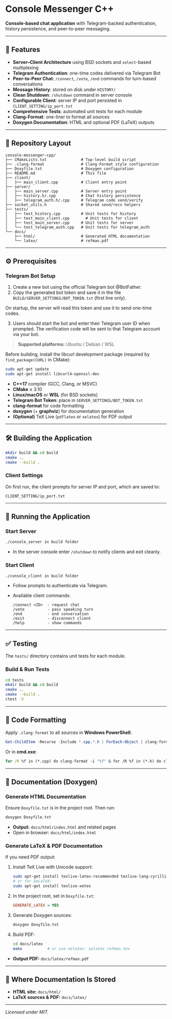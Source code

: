 # Console Messenger C++

**Console-based chat application** with Telegram-backed authentication, history persistence, and peer-to-peer messaging.

---

## 🚀 Features

- **Server–Client Architecture** using BSD sockets and `select`-based multiplexing  
- **Telegram Authentication**: one-time codes delivered via Telegram Bot  
- **Peer-to-Peer Chat**: `/connect`, `/vote`, `/end` commands for turn-based conversations  
- **Message History**: stored on disk under `HISTORY/`  
- **Clean Shutdown**: `/shutdown` command in server console  
- **Configurable Client**: server IP and port persisted in `CLIENT_SETTING/ip_port.txt`  
- **Comprehensive Tests**: automated unit tests for each module  
- **Clang-Format**: one-liner to format all sources  
- **Doxygen Documentation**: HTML and optional PDF (LaTeX) outputs  

---

## 📁 Repository Layout

```
console-messenger-cpp/
├── CMakeLists.txt               # Top-level build script
├── .clang-format                # Clang-Format style configuration
├── Doxyfile.txt                 # Doxygen configuration
├── README.md                    # This file
├── client/
│   ├── main_client.cpp          # Client entry point
├── server/
│   ├── main_server.cpp          # Server entry point
│   ├── history.h/.cpp           # Chat history persistence
│   ├── telegram_auth.h/.cpp     # Telegram code send/verify
├── socket_utils.h               # Shared send/recv helpers
├── tests/
│   ├── test_history.cpp         # Unit tests for history
│   ├── test_main_client.cpp       # Unit tests for client
│   ├── test_main_server.cpp     # Unit tests for server
│   └── test_telegram_auth.cpp   # Unit tests for telegram_auth
└── docs/
    ├── html/                    # Generated HTML documentation
    └── latex/                   # refman.pdf
```

---

## ⚙️ Prerequisites

### Telegram Bot Setup

1. Create a new bot using the official Telegram bot @BotFather.
2. Copy the generated bot token and save it in the file `BUILD/SERVER_SETTINGS/BOT_TOKEN.txt`
   (first line only).

On startup, the server will read this token and use it to send one-time codes.

3. Users should start the bot and enter their Telegram user ID when prompted.
   The verification code will be sent to that Telegram account via your bot.


> **Supported platforms:** Ubuntu / Debian / WSL

Before building, install the libcurl development package (required by `find_package(CURL)` in CMake):

```bash
sudo apt-get update
sudo apt-get install libcurl4-openssl-dev
```

- **C++17** compiler (GCC, Clang, or MSVC)  
- **CMake** ≥ 3.10  
- **Linux/macOS** or **WSL** (for BSD sockets)  
- **Telegram Bot Token**: place in `SERVER_SETTINGS/BOT_TOKEN.txt`  
- **clang-format** for code formatting  
- **doxygen** (+ **graphviz**) for documentation generation  
- **(Optional)** TeX Live (`pdflatex` or `xelatex`) for PDF output  

---

## 🛠️ Building the Application

```bash
mkdir build && cd build
cmake ..
cmake --build .
```

### Client Settings

On first run, the client prompts for server IP and port, which are saved to:

```
CLIENT_SETTING/ip_port.txt
```

---

## 🎯 Running the Application

### Start Server

```bash
./console_server in build folder
```

- In the server console enter `/shutdown` to notify clients and exit cleanly.

### Start Client

```bash
./console_client in build folder
```

- Follow prompts to authenticate via Telegram.  
- Available client commands:

  ```
  /connect <ID>  - request chat
  /vote          - pass speaking turn
  /end           - end conversation
  /exit          - disconnect client
  /help          - show commands
  ```

---

## ✅ Testing

The `tests/` directory contains unit tests for each module.

### Build & Run Tests

```bash
cd tests
mkdir build && cd build
cmake ..
cmake --build .
ctest -V
```

---

## 🎨 Code Formatting

Apply `.clang-format` to all sources in **Windows PowerShell**:

```powershell
Get-ChildItem -Recurse -Include *.cpp,*.h | ForEach-Object { clang-format -i $_.FullName }
```

Or in **cmd.exe**:

```cmd
for /R %f in (*.cpp) do clang-format -i "%f" & for /R %f in (*.h) do clang-format -i "%f"
```

---

## 📖 Documentation (Doxygen)

### Generate HTML Documentation

Ensure `Doxyfile.txt` is in the project root. Then run:

```bash
doxygen Doxyfile.txt
```

- **Output:** `docs/html/index.html` and related pages  
- Open in browser: `docs/html/index.html`

### Generate LaTeX & PDF Documentation

If you need PDF output:

1. Install TeX Live with Unicode support:
   ```bash
   sudo apt-get install texlive-latex-recommended texlive-lang-cyrillic
   # or for XeLaTeX:
   sudo apt-get install texlive-xetex
   ```

2. In the project root, set in `Doxyfile.txt`:
   ```ini
   GENERATE_LATEX = YES
   ```

3. Generate Doxygen sources:
   ```bash
   doxygen Doxyfile.txt
   ```

4. Build PDF:
   ```bash
   cd docs/latex
   make           # or use xelatex: xelatex refman.tex
   ```

- **Output PDF:** `docs/latex/refman.pdf`

---

## 📂 Where Documentation Is Stored

- **HTML site:** `docs/html/`  
- **LaTeX sources & PDF:** `docs/latex/`  

---

*Licensed under MIT.*
